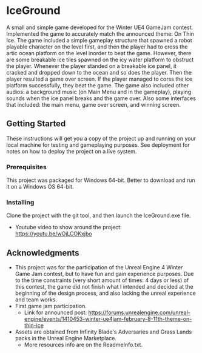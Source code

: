 # IceGround
A small and simple game developed for the Winter UE4 GameJam contest. Implemented the game to accurately match the announced theme: On Thin Ice. The game included a simple gameplay structure that spawned a robot playable character on the level first, and then the player had to cross the artic ocean platform on the level inorder to beat the game. However, there are some breakable ice tiles spawned on the icy water platform to obstruct the player. Whenever the player standed on a breakable ice panel, it cracked and dropped down to the ocean and so does the player. Then the player resulted a game over screen. If the player managed to corss the ice platform successfully, they beat the game. The game also included other audios: a background music (on Main Menu and in the gameplay), playing sounds when the ice panel breaks and the game over. Also some interfaces that included: the main menu, game over screen, and winning screen.    

## Getting Started
These instructions will get you a copy of the project up and running on your local machine for testing and gameplaying purposes. See deployment for notes on how to deploy the project on a live system.

### Prerequisites
This project was packaged for Windows 64-bit. Better to download and run it on a Windows OS 64-bit.

### Installing
Clone the project with the git tool, and then launch the IceGround.exe file. 
* Youtube video to show around the project: https://youtu.be/wOjLCOKxjbo

## Acknowledgments 
* This project was for the participation of the Unreal Engine 4 Winter Game Jam contest, but to have fun and gain experience purposes. Due to the time constraints (very short amount of times: 4 days or less) of this contest, the game did not finish what I intended and decided at the beginning of the design process, and also lacking the unreal experience and team works.
* First game jam participation.  
  * Link for announced post: https://forums.unrealengine.com/unreal-engine/events/1410453-winter-ue4jam-february-8-11th-theme-on-thin-ice
* Assets are obtained from Infinity Blade's Adversaries and Grass Lands packs in the Unreal Engine Marketplace.
  * More resources info are on the ReadmeInfo.txt.
